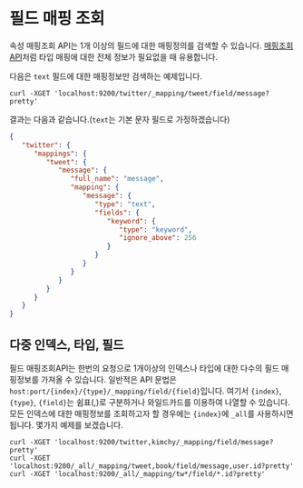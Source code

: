 # 필드 매핑 조회
속성 매핑조회 API는 1개 이상의 필드에 대한 매핑정의를 검색할 수 있습니다. [매핑조회 API](indices-get-mapping.md)처럼 타입 매핑에 대한 전체 정보가 필요없을 때 유용합니다.

다음은 ```text``` 필드에 대한 매핑정보만 검색하는 예제입니다.
```
curl -XGET 'localhost:9200/twitter/_mapping/tweet/field/message?pretty'
```
결과는 다음과 같습니다.(```text```는 기본 문자 필드로 가정하겠습니다)
```json
{
   "twitter": {
      "mappings": {
         "tweet": {
            "message": {
               "full_name": "message",
               "mapping": {
                  "message": {
                     "type": "text",
                     "fields": {
                        "keyword": {
                           "type": "keyword",
                           "ignore_above": 256
                        }
                     }
                  }
               }
            }
         }
      }
   }
}
```
## 다중 인덱스, 타입, 필드
필드 매핑조회API는 한번의 요청으로 1개이상의 인덱스나 타입에 대한 다수의 필드 매핑정보를 가져올 수 있습니다. 일반적은 API 문법은 ```host:port/{index}/{type}/_mapping/field/{field}```입니다. 여기서 ```{index}```, ```{type}```, ```{field}```는 쉼표(,)로 구분하거나 와일드카드를 이용하여 나열할 수 있습니다. 모든 인덱스에 대한 매핑정보를 조회하고자 할 경우에는 ```{index}```에 ```_all```를 사용하시면 됩니다. 몇가지 예제를 보겠습니다.
```
curl -XGET 'localhost:9200/twitter,kimchy/_mapping/field/message?pretty'
curl -XGET 'localhost:9200/_all/_mapping/tweet,book/field/message,user.id?pretty'
curl -XGET 'localhost:9200/_all/_mapping/tw*/field/*.id?pretty'
```
